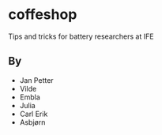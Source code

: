 # coffeshop
Tips and tricks for battery researchers at IFE

## By

- Jan Petter
- Vilde
- Embla
- Julia
- Carl Erik
- Asbjørn